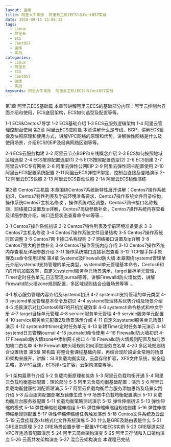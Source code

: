 ```yaml
---
layout: 运维
title: 阿里大牛亲授  阿里云主机(ECS)与CentOS7实战
date: 2018-09-15 15:08:13
tags:
  - Linux
  - 阿里云
  - ECS
  - CentOS7
  - 运维
  - 实战
categories:
  - Linux
  - 阿里云
  - ECS
  - CentOS7
  - 运维
  - 实战
keywords: 阿里大牛亲授  阿里云主机(ECS)与CentOS7实战
---
```

第1章 阿里云ECS基础篇
本章节讲解阿里云ECS的基础部分内容：阿里云控制台界面介绍和使用，ECS底层架构，ECS如何选型及配置等等。

1-1 ECS&Centos7导学
1-2 ECS基础介绍
1-3 ECS云服务逻辑架构
1-4 阿里云管理控制台使用
第2章 阿里云ECS进阶篇
本章讲解什么是专线、BGP，讲解ECS镜像及快照原理和使用方式，讲解VPC网络的原理和优势，讲解弹性网络是什么及使用场景，介绍ECS的EIP及经典网络区别等等。

2-1 ECS云服务构建
2-2 阿里云节点BGP和专线概念介绍
2-3 ECS如何按照地域区域选型
2-4 ECS按照配置选型(1)
2-5 ECS按照配置选型(2)
2-6 ECS创建
2-7 阿里云VPC专有网络
2-8 阿里云弹性公网EIP
2-9 阿里云弹性网卡配置使用
2-10 阿里云ECS配置系统配置
2-11 阿里云ECS弹性IP绑定、控制台连接及登陆演示
2-12 阿里云ECS快照
2-13 阿里云ECS自动快照
2-14 阿里云ECS镜像演练
<!-- more -->
第3章 Centos7主机篇
本章围绕Centos7系统新特性展开讲解：Centos7操作系统初识，Centos7特性列表及学前环境准备要求，Centos7操作系统文件目录结构，操作系统Centos7主机名修改 ，操作系统时区调整，Centos7网卡接口名称规则，网络接口设置及ip详解，Centos7高级参数补全，Centos7操作系统内存查看及详细参数介绍，端口连接状态查看命令ss等等...

3-1 Centos7操作系统初识
3-2 Centos7特性列表及学前环境准备要求
3-3 Centos7主机名修改
3-4 Centos7操作系统文件目录结构
3-5 Centos7操作系统时区调整
3-6 Centos7网卡接口名称规则
3-7 网络接口设置及ip详解
3-8 Centos7强大的参数补全
3-9 Centos7操作系统内存介绍
3-10 Centos7操作系统内存查看及详细参数介绍
3-11 操作系统端口连接状态查看
3-12 TCP握手挥手原理及ss命令使用详解
第4章 Systemd及Firewalld防火墙
本章围绕systemd管理单元介绍systemctl支持管理的单元类型，systemd单元管理基本命令，Centos6和7的开机加载效率，自定义systemd服务单元场景演示，target目标单元管理，Timer定时任务单元,日志管理journal等等。讲解Firewalld防火墙优势，讲解Firewalld防火墙zone规则配置，多区域规则结合设置场景等等 ...

4-1 核心服务管理内容介绍及systemd初识
4-2 systemctl支持管理的单元类型
4-3 systemd单元管理基本命令及初识
4-4 systemd管理体系优势介绍及场景介绍
4-5 场景演示对比Centos6和7的开机加载效率
4-6 systemctl命令格式和中文手册
4-7 target目标单元管理
4-8 service服务单元管理
4-9 service服务单元配置
4-10 service服务单元配置2及场景演示介绍
4-11 自定义systemd服务单元场景1演示
4-12 systemd中timer定时任务单元
4-13 新建Timer定时任务单元演示
4-14 systemd日志管理journal
4-15 journalctl命令使用
4-16 Firewalld防火墙初识
4-17 Firewalld防火墙zone中添加网卡接口
4-18 Firewalld防火墙规则配置及如何添加端口白名单
4-19 Firewalld防火墙规则如何添加服务白名单
4-20 多区域规则结合设置场景
第5章 架构篇
将整合套课程基础内容，再结合现阶段企业常用的场景和架构来展开，讲解：SLB负载均衡实现，云盘存储扩容，XFS文件系统，安全组策略，多VPC互连，ECS弹>性扩容，云架构演变等等。

5-1 架构篇章节介绍
5-2 负载均衡原理和优势
5-3 阿里云负载均衡开通
5-4 阿里云负载均衡基础配置：理论部分
5-5 阿里云负载均衡基础配置：演示
5-6 阿里云负载均衡健康检测配置理演示
5-7 阿里云负载均衡后台服务添加思路及场景实践介绍
5-8 后台服务配置部署及镜像生成
5-9 场景中负载均衡配置演示
5-10 负载均衡后台服务器配置
5-11 负载均衡策略测试演示
5-12 弹性伸缩初识
5-13 弹性伸缩的模式
5-14 弹性伸缩创建伸缩组
5-15 弹性伸缩伸缩组规格创建
5-16 弹性伸缩伸缩组规则配置
5-17 弹性伸缩伸缩组任务触发演示
5-18 Centos文件系统及云盘
5-19 云盘挂载及xfs格式化文件系统演练
5-20 什么是GRE及路由表是什么
5-21 GRE发包原理
5-22 GRE场景设置步骤一配置VPC和ECS实例
5-23 GRE隧道实现VPC互连场景配置演示
5-24 阿里云简单架构演变
5-25 阿里云存储和入口架构演变
5-26 云高并发架构演变
5-27 混合云架构演变
本课程已完结

<div id="jspay" sid="5maoS0T1032" style="display:none">5maoS0T1032</div>
<script type="text/javascript" src="https://www.fageka.com/j.js"></script>
<script type="text/javascript" src="https://www.fageka.com/e.js" charset="utf-8"></script>
